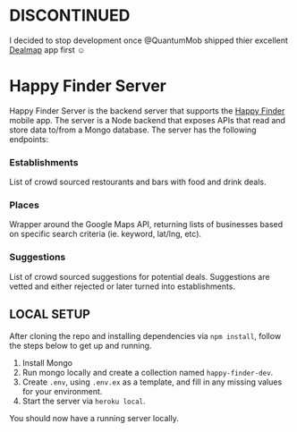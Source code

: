 # DISCONTINUED

I decided to stop development once @QuantumMob shipped thier excellent [Dealmap](https://dealmap.io/) app first ☺️

# Happy Finder Server

Happy Finder Server is the backend server that supports the [Happy Finder]() mobile app. The server is a Node backend that exposes APIs that read and store data to/from a Mongo database. The server has the following endpoints:

### Establishments

List of crowd sourced restourants and bars with food and drink deals.

### Places

Wrapper around the Google Maps API, returning lists of businesses based on specific search criteria (ie. keyword, lat/lng, etc).

### Suggestions

List of crowd sourced suggestions for potential deals. Suggestions are vetted and either rejected or later turned into establishments.

## LOCAL SETUP

After cloning the repo and installing dependencies via `npm install`, follow the steps below to get up and running.

1. Install Mongo
2. Run mongo locally and create a collection named `happy-finder-dev`.
3. Create `.env`, using `.env.ex` as a template, and fill in any missing values for your environment.
4. Start the server via `heroku local`.

You should now have a running server locally.
